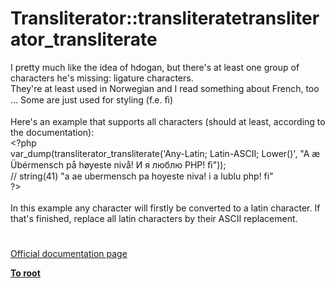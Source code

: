 # Transliterator::transliteratetransliterator_transliterate




<div class="phpcode"><span class="html">
I pretty much like the idea of hdogan, but there&apos;s at least one group of characters he&apos;s missing: ligature characters.<br>They&apos;re at least used in Norwegian and I read something about French, too ... Some are just used for styling (f.e. &#xFB01;)<br><br>Here&apos;s an example that supports all characters (should at least, according to the documentation):<br><span class="default">&lt;?php<br>var_dump</span><span class="keyword">(</span><span class="default">transliterator_transliterate</span><span class="keyword">(</span><span class="string">&apos;Any-Latin; Latin-ASCII; Lower()&apos;</span><span class="keyword">, </span><span class="string">&quot;A &#xE6; &#xDC;b&#xE9;rmensch p&#xE5; h&#xF8;yeste niv&#xE5;! &#x418; &#x44F; &#x43B;&#x44E;&#x431;&#x43B;&#x44E; PHP! &#xFB01;&quot;</span><span class="keyword">));<br></span><span class="comment">// string(41) &quot;a ae ubermensch pa hoyeste niva! i a lublu php! fi&quot;<br></span><span class="default">?&gt;<br></span><br>In this example any character will firstly be converted to a latin character. If that&apos;s finished, replace all latin characters by their ASCII replacement.</span>
</div>
  

#

[Official documentation page](https://www.php.net/manual/en/transliterator.transliterate.php)

**[To root](/README.md)**